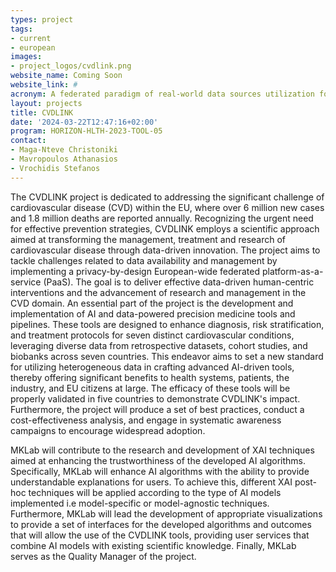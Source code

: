 ```yaml
---
types: project
tags:
- current
- european
images:
- project_logos/cvdlink.png
website_name: Coming Soon
website_link: #
acronym: A federated paradigm of real-world data sources utilization for the empowerment of diagnosis, prognosis and risk assessment of cardiovascular conditions
layout: projects
title: CVDLINK
date: '2024-03-22T12:47:16+02:00'
program: HORIZON-HLTH-2023-TOOL-05
contact: 
- Maga-Nteve Christoniki 
- Mavropoulos Athanasios
- Vrochidis Stefanos
---
```

<p>
The CVDLINK project is dedicated to addressing the significant challenge of cardiovascular disease (CVD) within the EU, where over 6 million new cases and 1.8 million deaths are reported annually. Recognizing the urgent need for effective prevention  strategies, CVDLINK employs a scientific approach aimed at transforming the management, treatment and research of cardiovascular disease through data-driven innovation. The project aims to tackle  challenges related to data availability and management by implementing a privacy-by-design European-wide federated platform-as-a-service (PaaS). The goal is to deliver effective data-driven human-centric interventions and the advancement of research and management in the CVD domain. An essential part of the project is the development and implementation of AI and data-powered precision medicine tools and pipelines. These tools are designed to enhance diagnosis, risk stratification, and treatment protocols for seven distinct cardiovascular conditions,  leveraging diverse data from retrospective datasets, cohort studies, and biobanks across seven countries. This endeavor aims to set a new standard for utilizing heterogeneous data in crafting advanced AI-driven tools, thereby offering significant benefits to health systems, patients, the industry, and EU citizens at large. The efficacy of these tools will be properly validated in five countries to demonstrate CVDLINK's impact. Furthermore, the project will produce a set of best practices, conduct a cost-effectiveness analysis, and engage in systematic awareness campaigns to encourage widespread adoption. 
</p>
<p>
MKLab will contribute to the research and development of XAI techniques aimed at  enhancing the trustworthiness of the developed AI algorithms. Specifically, MKLab will enhance AI algorithms with the ability to provide understandable explanations for users. To achieve this, different XAI post-hoc techniques will be applied according to the type of AI models implemented i.e model-specific or model-agnostic techniques. Furthermore, MKLab will lead the development of appropriate visualizations to provide a set of interfaces for the developed algorithms and outcomes that will allow the use of the CVDLINK tools, providing user services that combine AI models with existing scientific knowledge. Finally, MKLab serves as the Quality Manager of the project. 
</p>